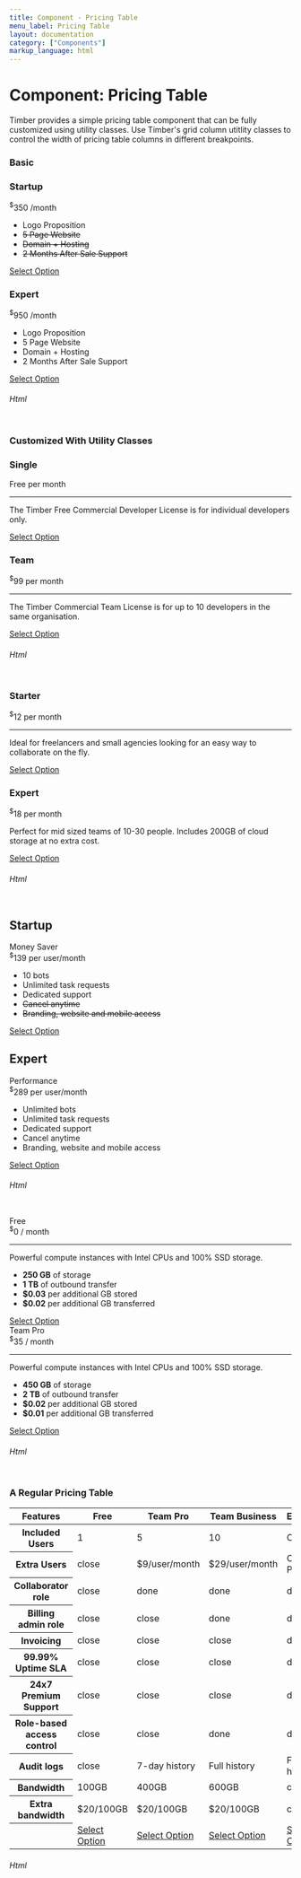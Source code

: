 ```yaml
---
title: Component - Pricing Table
menu_label: Pricing Table
layout: documentation
category: ["Components"]
markup_language: html
---
```


<div class="section-block">
  <div class="row pt-40 pt-md-40">
    <!-- Content Inner -->
    <div class="col w-9/12 w-md-full order-2 content-inner">
      <h1 class="font-light">Component: Pricing Table</h1>
      <p>Timber provides a simple pricing table component that can be fully customized using utility classes. Use Timber's grid column utitlity classes to control the width of pricing table columns in different breakpoints.</p>
      <!-- Demo Block -->
      <div class="demo-block mt-80">
        <h3 class="font-light">Basic</h3>
        <div class="p-30 rounded bg-grey-ultralight">
          <div class="pricing-table row border-grey-ultralight">
            <div class="pricing-table-column col w-6/12 w-md-6/12 rounded-l rounded-sm bg-white">
              <div class="pricing-table-header">
                <h3>Startup</h3>
              </div>
              <div class="pricing-table-price">
                <span class="price">
                  <sup class="currency">$</sup>350 <span class="interval">/month</span>
                </span>
              </div>
              <ul class="pricing-table-options">
                <li>Logo Proposition</li>
                <li><del>5 Page Website</del></li>
                <li><del>Domain + Hosting</del></li>
                <li><del>2 Months After Sale Support</del></li>
              </ul>
              <div class="pricing-table-footer">
                <a href="#" class="button rounded md">Select Option</a>
              </div>
            </div>
            <div class="pricing-table-column col w-6/12 w-md-6/12 rounded callout bg-blue color-white">
              <div class="pricing-table-header">
                <h3>Expert</h3>
              </div>
              <div class="pricing-table-price">
                <span class="price">
                  <sup class="currency">$</sup>950 <span class="interval">/month</span>
                </span>
              </div>
              <ul class="pricing-table-options">
                <li>Logo Proposition</li>
                <li>5 Page Website</li>
                <li>Domain + Hosting</li>
                <li>2 Months After Sale Support</li>
              </ul>
              <div class="pricing-table-footer">
                <a href="#" class="button rounded size-md bg-secondary">Select Option</a>
              </div>
            </div>
          </div>
        </div>
      </div>
      <!-- Demo Block End -->
      <!-- code -->
      <h6 class="uppercase">Html</h6>
      <div class="rounded p-20 overflow-y-scroll mb-0 bg-gradient-grey-ultralight border-l border-4 border-solid border-indigo">
        <pre class="m-0 language-html"><code class="inline-block scrolling-touch"><!--<div class="pricing-table row border-grey-ultralight">
	<div class="pricing-table-column col w-6/12 w-md-6/12 rounded-l rounded-sm bg-white">
		<div class="pricing-table-header">
			<h3>Startup</h3>
		</div>
		<div class="pricing-table-price">
			<span class="price">
				<sup class="currency">$</sup>350
				<span class="interval">/month</span>
			</span>
		</div>
		<ul class="pricing-table-options">
			<li>Logo Proposition</li>
			<li><del>5 Page Website</del></li>
			<li><del>Domain + Hosting</del></li>
			<li><del>2 Months After Sale Support</del></li>
		</ul>
		<div class="pricing-table-footer">
			<a href="#" class="button rounded md">Select Option</a>
		</div>
	</div>
	<div class="pricing-table-column col w-6/12 w-md-6/12 rounded callout bg-blue color-white">
		<div class="pricing-table-header">
			<h3>Expert</h3>
		</div>
		<div class="pricing-table-price">
			<span class="price">
				<sup class="currency">$</sup>950
				<span class="interval">/month</span>
			</span>
		</div>
		<ul class="pricing-table-options">
			<li>Logo Proposition</li>
			<li>5 Page Website</li>
			<li>Domain + Hosting</li>
			<li>2 Months After Sale Support</li>
		</ul>
		<div class="pricing-table-footer">
			<a href="#" class="button rounded size-md bg-secondary">Select Option</a>
		</div>
	</div>
</div>
--></code></pre>
      </div>
      <!-- code -->
      <!-- Demo Block -->
      <div class="demo-block mt-80">
        <h3 class="font-light">Customized With Utility Classes</h3>
        <div class="p-30 rounded bg-grey-ultralight">
          <div class="pricing-table row">
            <div class="pricing-table-column w-6/12 w-md-6/12">
              <div class="pricing-table-header">
                <h3>Single</h3>
              </div>
              <div class="pricing-table-price bg-grey-ultralight">
                <span class="price h1"> Free <span class="interval">per month</span>
                </span>
              </div>
              <hr class="mt-0 mr-30 ml-30">
              <div class="pricing-table-text">
                <p>The Timber Free Commercial Developer License is for individual developers only.</p>
              </div>
              <div class="pricing-table-footer">
                <a href="#" class="button rounded md">Select Option</a>
              </div>
            </div>
            <div class="pricing-table-column w-6/12 w-md-6/12 shadow-x4 rounded bg-white shadow-lg">
              <div class="pricing-table-header bg-green color-white">
                <h3>Team</h3>
              </div>
              <div class="pricing-table-price bg-white">
                <span class="price h1">
                  <sup class="currency">$</sup>99 <span class="interval">per month</span>
                </span>
              </div>
              <hr class="mt-0 mr-30 ml-30">
              <div class="pricing-table-text">
                <p>The Timber Commercial Team License is for up to 10 developers in the same organisation.</p>
              </div>
              <div class="pricing-table-footer">
                <a href="#" class="button rounded md">Select Option</a>
              </div>
            </div>
          </div>
        </div>
      </div>
      <!-- Demo Block End -->
      <!-- code -->
      <h6 class="uppercase">Html</h6>
      <div class="rounded p-20 overflow-y-scroll mb-0 bg-gradient-grey-ultralight border-l border-4 border-solid border-indigo">
        <pre class="m-0 language-html"><code class="inline-block scrolling-touch"><!--<div class="p-30 rounded bg-grey-ultralight">
	<div class="pricing-table row">
		<div class="pricing-table-column w-6/12 w-md-6/12">
			<div class="pricing-table-header">
				<h3>Single</h3>
			</div>
			<div class="pricing-table-price bg-grey-ultralight">
				<span class="price h1">
					Free
					<span class="interval">per month</span>
				</span>
			</div>
			<hr class="mt-0 mr-30 ml-30">
			<div class="pricing-table-text">
				<p>The Timber Free Commercial Developer License is for individual developers only.</p>
			</div>
			<div class="pricing-table-footer">
				<a href="#" class="button rounded md">Select Option</a>
			</div>
		</div>
		<div class="pricing-table-column w-6/12 w-md-6/12 shadow-x4 rounded bg-white shadow-lg">
			<div class="pricing-table-header bg-green color-white">
				<h3>Team</h3>
			</div>
			<div class="pricing-table-price bg-white">
				<span class="price h1">
					<sup class="currency">$</sup>99
					<span class="interval">per month</span>
				</span>
			</div>
			<hr class="mt-0 mr-30 ml-30">
			<div class="pricing-table-text">
				<p>The Timber Commercial Team License is for up to 10 developers in the same organisation.</p>
			</div>
			<div class="pricing-table-footer">
				<a href="#" class="button rounded md">Select Option</a>
			</div>
		</div>
	</div>
	</div>
--></code></pre>
      </div>
      <!-- code -->
      <!-- Demo Block -->
      <div class="demo-block mt-80">
        <div class="p-30 rounded bg-grey-ultralight">
          <div class="row pt-0">
            <div class="col w-6/12 w-lg-6/12">
              <div class="pricing-table row border-white">
                <div class="pricing-table-column col w-full shadow-hover-x3 rounded shadow-lg">
                  <div class="pricing-table-header bg-white flex items-center justify-between">
                    <h3>Starter</h3>
                    <div class="pricing-table-price">
                      <span class="price">
                        <sup class="currency">$</sup>12 <span class="interval">per month</span>
                      </span>
                    </div>
                  </div>
                  <hr class="m-0">
                  <div class="pricing-table-text bg-white flex">
                    <p class="lead">Ideal for freelancers and small agencies looking for an easy way to collaborate on the fly.</p>
                  </div>
                  <div class="pricing-table-footer center bg-white">
                    <a href="#" class="button rounded">Select Option</a>
                  </div>
                </div>
              </div>
            </div>
            <div class="col w-6/12 w-lg-6/12">
              <div class="pricing-table rounded border-white">
                <div class="pricing-table-column col w-full shadow-hover-x3 rounded shadow-lg">
                  <div class="pricing-table-header bg-pink color-white flex items-center justify-between">
                    <h3>Expert</h3>
                    <div class="pricing-table-price">
                      <span class="price">
                        <sup class="currency">$</sup>18 <span class="interval">per month</span>
                      </span>
                    </div>
                  </div>
                  <div class="pricing-table-text bg-white">
                    <p class="lead">Perfect for mid sized teams of 10-30 people. Includes 200GB of cloud storage at no extra cost.</p>
                  </div>
                  <div class="pricing-table-footer center bg-white">
                    <a href="#" class="button rounded">Select Option</a>
                  </div>
                </div>
              </div>
            </div>
          </div>
        </div>
      </div>
      <!-- Demo Block End -->
      <!-- code -->
      <h6 class="uppercase">Html</h6>
      <div class="rounded p-20 overflow-y-scroll mb-0 bg-gradient-grey-ultralight border-l border-4 border-solid border-indigo">
        <pre class="m-0 language-html"><code class="inline-block scrolling-touch"><!--<div class="p-30 rounded bg-grey-ultralight">
	<div class="row pt-0">
		<div class="col w-6/12 w-lg-6/12">
			<div class="pricing-table row border-white">
				<div class="pricing-table-column col w-full shadow-hover-x3 rounded shadow-lg">
					<div class="pricing-table-header bg-white flex items-center justify-between">
						<h3>Starter</h3>
						<div class="pricing-table-price">
							<span class="price">
								<sup class="currency">$</sup>12
								<span class="interval">per month</span>
							</span>
						</div>
					</div>
					<hr class="m-0">
					<div class="pricing-table-text bg-white flex">
						<p class="lead">Ideal for freelancers and small agencies looking for an easy way to collaborate on the fly.</p>
					</div>
					<div class="pricing-table-footer center bg-white">
						<a href="#" class="button rounded">Select Option</a>
					</div>
				</div>
			</div>
		</div>
		<div class="col w-6/12 w-lg-6/12">
			<div class="pricing-table rounded border-white">
				<div class="pricing-table-column col w-full shadow-hover-x3 rounded shadow-lg">
					<div class="pricing-table-header bg-pink color-white flex items-center justify-between">
						<h3>Expert</h3>
						<div class="pricing-table-price">
							<span class="price">
								<sup class="currency">$</sup>18
								<span class="interval">per month</span>
							</span>
						</div>
					</div>
					<div class="pricing-table-text bg-white">
						<p class="lead">Perfect for mid sized teams of 10-30 people. Includes 200GB of cloud storage at no extra cost.</p>
					</div>
					<div class="pricing-table-footer center bg-white">
						<a href="#" class="button rounded">Select Option</a>
					</div>
				</div>
			</div>
		</div>
	</div>
</div>
--></code></pre>
      </div>
      <!-- code -->
      <!-- Demo Block -->
      <div class="demo-block mt-80">
        <div class="p-30 rounded bg-grey-ultralight">
          <div class="row pt-0">
            <div class="col w-full">
              <div class="pricing-table row">
                <div class="pricing-table-column col w-6/12 rounded-l rounded-md-t bg-white">
                  <div class="pricing-table-header flex items-center justify-between">
                    <h2>Startup</h2>
                    <span class="badge rounded bg-pink color-white">Money Saver</span>
                  </div>
                  <div class="pricing-table-price">
                    <span class="price">
                      <sup class="currency">$</sup>139 <span class="interval">per user/month</span>
                    </span>
                  </div>
                  <ul class="pricing-table-options">
                    <li>10 bots</li>
                    <li>Unlimited task requests</li>
                    <li>Dedicated support</li>
                    <li><del>Cancel anytime</del></li>
                    <li><del>Branding, website and mobile access</del></li>
                  </ul>
                  <div class="pricing-table-footer">
                    <a href="#" class="button rounded">Select Option</a>
                  </div>
                </div>
                <div class="pricing-table-column col w-6/12 rounded-r rounded-mb-b bg-white">
                  <div class="pricing-table-header flex items-center justify-between">
                    <h2>Expert</h2>
                    <span class="badge rounded bg-green color-white">Performance</span>
                  </div>
                  <div class="pricing-table-price">
                    <span class="price">
                      <sup class="currency">$</sup>289 <span class="interval">per user/month</span>
                    </span>
                  </div>
                  <ul class="pricing-table-options">
                    <li>Unlimited bots</li>
                    <li>Unlimited task requests</li>
                    <li>Dedicated support</li>
                    <li>Cancel anytime</li>
                    <li>Branding, website and mobile access</li>
                  </ul>
                  <div class="pricing-table-footer">
                    <a href="#" class="button rounded">Select Option</a>
                  </div>
                </div>
              </div>
            </div>
          </div>
        </div>
      </div>
      <!-- Demo Block End -->
      <!-- code -->
      <h6 class="uppercase">Html</h6>
      <div class="rounded p-20 overflow-y-scroll mb-0 bg-gradient-grey-ultralight border-l border-4 border-solid border-indigo">
        <pre class="m-0 language-html"><code class="inline-block scrolling-touch"><!--<div class="p-30 rounded bg-grey-ultralight">
	<div class="row pt-0">
		<div class="col w-full">
			<div class="pricing-table row">
				<div class="pricing-table-column col w-6/12 rounded-l rounded-md-t bg-white">
					<div class="pricing-table-header flex items-center justify-between">
						<h2>Startup</h2>
						<span class="badge rounded bg-pink color-white">Money Saver</span>
					</div>
					<div class="pricing-table-price">
						<span class="price">
							<sup class="currency">$</sup>139
							<span class="interval">per user/month</span>
						</span>
					</div>
					<ul class="pricing-table-options">
						<li>10 bots</li>
						<li>Unlimited task requests</li>
						<li>Dedicated support</li>
						<li><del>Cancel anytime</del></li>
						<li><del>Branding, website and mobile access</del></li>
					</ul>
					<div class="pricing-table-footer">
						<a href="#" class="button rounded">Select Option</a>
					</div>
				</div>
				<div class="pricing-table-column col w-6/12 rounded-r rounded-mb-b bg-white">
					<div class="pricing-table-header flex items-center justify-between">
						<h2>Expert</h2>
						<span class="badge rounded bg-green color-white">Performance</span>
					</div>
					<div class="pricing-table-price">
						<span class="price">
							<sup class="currency">$</sup>289
							<span class="interval">per user/month</span>
						</span>
					</div>
					<ul class="pricing-table-options">
						<li>Unlimited bots</li>
						<li>Unlimited task requests</li>
						<li>Dedicated support</li>
						<li>Cancel anytime</li>
						<li>Branding, website and mobile access</li>
					</ul>
					<div class="pricing-table-footer">
						<a href="#" class="button rounded">Select Option</a>
					</div>
				</div>
			</div>
		</div>
	</div>
</div>
--></code></pre>
      </div>
      <!-- code -->
      <!-- Demo Block -->
      <div class="demo-block mt-80">
        <div class="p-30 rounded bg-grey-ultralight">
          <div class="row pt-0">
            <div class="col w-6/12 w-md-6/12">
              <div>
                <div class="pricing-table row rounded bg-white">
                  <div class="pricing-table-column col w-full rounded">
                    <div class="pricing-table-header">
                      <span class="badge rounded text-normal bg-green color-white">Free</span>
                      <div class="pricing-table-price">
                        <span class="price display-lg">
                          <sup class="currency">$</sup>0 <span class="interval">/ month</span>
                        </span>
                      </div>
                    </div>
                    <hr class="mt-0 mr-30 ml-30">
                    <div class="pricing-table-text">
                      <p>Powerful compute instances with Intel CPUs and 100% SSD storage.</p>
                      <ul class="list-unstyled">
                        <li><strong>250 GB</strong> of storage</li>
                        <li><strong>1 TB</strong> of outbound transfer</li>
                        <li><strong>$0.03</strong> per additional GB stored</li>
                        <li><strong>$0.02</strong> per additional GB transferred</li>
                      </ul>
                    </div>
                    <div class="pricing-table-footer">
                      <a href="#" class="button rounded">Select Option</a>
                    </div>
                  </div>
                </div>
              </div>
            </div>
            <div class="col w-6/12 w-md-6/12">
              <div>
                <div class="pricing-table row bg-white">
                  <div class="pricing-table-column col w-full rounded">
                    <div class="pricing-table-header">
                      <span class="badge rounded text-normal bg-blue color-white">Team Pro</span>
                      <div class="pricing-table-price">
                        <span class="price display-lg">
                          <sup class="currency">$</sup>35 <span class="interval">/ month</span>
                        </span>
                      </div>
                    </div>
                    <hr class="mt-0 mr-30 ml-30">
                    <div class="pricing-table-text">
                      <p>Powerful compute instances with Intel CPUs and 100% SSD storage.</p>
                      <ul class="list-unstyled">
                        <li><strong>450 GB</strong> of storage</li>
                        <li><strong>2 TB</strong> of outbound transfer</li>
                        <li><strong>$0.02</strong> per additional GB stored</li>
                        <li><strong>$0.01</strong> per additional GB transferred</li>
                      </ul>
                    </div>
                    <div class="pricing-table-footer">
                      <a href="#" class="button rounded">Select Option</a>
                    </div>
                  </div>
                </div>
              </div>
            </div>
          </div>
        </div>
      </div>
      <!-- Demo Block End -->
      <!-- code -->
      <h6 class="uppercase">Html</h6>
      <div class="rounded p-20 overflow-y-scroll mb-0 bg-gradient-grey-ultralight border-l border-4 border-solid border-indigo">
        <pre class="m-0 language-html"><code class="inline-block scrolling-touch"><!--<div class="p-30 rounded bg-grey-ultralight">
	<div class="row pt-0">
		<div class="col w-6/12 w-md-6/12">
			<div>
				<div class="pricing-table row rounded bg-white">
					<div class="pricing-table-column col w-full rounded">
						<div class="pricing-table-header">
							<span class="badge rounded text-normal bg-green color-white">Free</span>
							<div class="pricing-table-price">
								<span class="price display-lg">
									<sup class="currency">$</sup>0
									<span class="interval">/ month</span>
								</span>
							</div>
						</div>
						<hr class="mt-0 mr-30 ml-30">
						<div class="pricing-table-text">
							<p>Powerful compute instances with Intel CPUs and 100% SSD storage.</p>
							<ul class="list-unstyled">
								<li><strong>250 GB</strong> of storage</li>
								<li><strong>1 TB</strong> of outbound transfer</li>
								<li><strong>$0.03</strong> per additional GB stored</li>
								<li><strong>$0.02</strong> per additional GB transferred</li>
							</ul>
						</div>
						<div class="pricing-table-footer">
							<a href="#" class="button rounded">Select Option</a>
						</div>
					</div>
				</div>
			</div>
		</div>
		<div class="col w-6/12 w-md-6/12">
			<div>
				<div class="pricing-table row bg-white">
					<div class="pricing-table-column col w-full rounded">
						<div class="pricing-table-header">
							<span class="badge rounded text-normal bg-blue color-white">Team Pro</span>
							<div class="pricing-table-price">
								<span class="price display-lg">
									<sup class="currency">$</sup>35
									<span class="interval">/ month</span>
								</span>
							</div>
						</div>
						<hr class="mt-0 mr-30 ml-30">
						<div class="pricing-table-text">
							<p>Powerful compute instances with Intel CPUs and 100% SSD storage.</p>
							<ul class="list-unstyled">
								<li><strong>450 GB</strong> of storage</li>
								<li><strong>2 TB</strong> of outbound transfer</li>
								<li><strong>$0.02</strong> per additional GB stored</li>
								<li><strong>$0.01</strong> per additional GB transferred</li>
							</ul>
						</div>
						<div class="pricing-table-footer">
							<a href="#" class="button rounded">Select Option</a>
						</div>
					</div>
				</div>
			</div>
		</div>
	</div>
</div>
--></code></pre>
      </div>
      <!-- code -->
      <!-- Demo Block -->
      <div class="demo-block mt-80">
        <h3 class="font-light">A Regular Pricing Table</h3>
        <div class="p-30 rounded bg-grey-ultralight">
          <div class="table-scrollable">
            <table class="table striped size-lg rounded bg-white">
              <thead>
                <tr>
                  <th> Features </th>
                  <th>
                    <span class="badge rounded h5 m-0 bg-green color-white">Free</span>
                  </th>
                  <th>
                    <span class="badge rounded h5 m-0 bg-blue color-white">Team Pro</span>
                  </th>
                  <th>
                    <span class="badge rounded h5 m-0 bg-pink color-white">Team Business</span>
                  </th>
                  <th>
                    <span class="badge rounded h5 m-0 bg-purple color-white">Enterprise</span>
                  </th>
                </tr>
              </thead>
              <tbody>
                <tr>
                  <th>Included Users</th>
                  <td> 1 </td>
                  <td> 5 </td>
                  <td> 10 </td>
                  <td> Custom </td>
                </tr>
                <tr>
                  <th>Extra Users</th>
                  <td>
                    <span class="icon-material mb-0">close</span>
                  </td>
                  <td> $9/user/month </td>
                  <td> $29/user/month </td>
                  <td> Custom Pricing </td>
                </tr>
                <tr>
                  <th> Collaborator role </th>
                  <td>
                    <span class="icon-material mb-0">close</span>
                  </td>
                  <td>
                    <span class="icon-material mb-0 color-green">done</span>
                  </td>
                  <td>
                    <span class="icon-material mb-0 color-green">done</span>
                  </td>
                  <td>
                    <span class="icon-material mb-0 color-green">done</span>
                  </td>
                </tr>
                <tr>
                  <th> Billing admin role </th>
                  <td>
                    <span class="icon-material mb-0">close</span>
                  </td>
                  <td>
                    <span class="icon-material mb-0">close</span>
                  </td>
                  <td>
                    <span class="icon-material mb-0 color-green">done</span>
                  </td>
                  <td>
                    <span class="icon-material mb-0 color-green">done</span>
                  </td>
                </tr>
                <tr>
                  <th> Invoicing </th>
                  <td>
                    <span class="icon-material mb-0">close</span>
                  </td>
                  <td>
                    <span class="icon-material mb-0">close</span>
                  </td>
                  <td>
                    <span class="icon-material mb-0">close</span>
                  </td>
                  <td>
                    <span class="icon-material mb-0 color-green">done</span>
                  </td>
                </tr>
                <tr>
                  <th> 99.99% Uptime SLA </th>
                  <td>
                    <span class="icon-material mb-0">close</span>
                  </td>
                  <td>
                    <span class="icon-material mb-0">close</span>
                  </td>
                  <td>
                    <span class="icon-material mb-0">close</span>
                  </td>
                  <td>
                    <span class="icon-material mb-0 color-green">done</span>
                  </td>
                </tr>
                <tr>
                  <th> 24x7 Premium Support </th>
                  <td>
                    <span class="icon-material mb-0">close</span>
                  </td>
                  <td>
                    <span class="icon-material mb-0">close</span>
                  </td>
                  <td>
                    <span class="icon-material mb-0">close</span>
                  </td>
                  <td>
                    <span class="icon-material mb-0 color-green">done</span>
                  </td>
                </tr>
                <tr>
                  <th> Role-based access control </th>
                  <td>
                    <span class="icon-material mb-0">close</span>
                  </td>
                  <td>
                    <span class="icon-material mb-0">close</span>
                  </td>
                  <td>
                    <span class="icon-material mb-0 color-green">done</span>
                  </td>
                  <td>
                    <span class="icon-material mb-0 color-green">done</span>
                  </td>
                </tr>
                <tr>
                  <th> Audit logs </th>
                  <td>
                    <span class="icon-material mb-0">close</span>
                  </td>
                  <td> 7-day history </td>
                  <td> Full history </td>
                  <td> Full history </td>
                </tr>
                <tr>
                  <th> Bandwidth </th>
                  <td> 100GB </td>
                  <td> 400GB </td>
                  <td> 600GB </td>
                  <td> custom </td>
                </tr>
                <tr>
                  <th>Extra bandwidth</th>
                  <td> $20/100GB </td>
                  <td> $20/100GB </td>
                  <td> $20/100GB </td>
                  <td> custom </td>
                </tr>
                <tr>
                  <th></th>
                  <td>
                    <a href="#" class="button size-sm rounded mb-0">Select Option</a>
                  </td>
                  <td>
                    <a href="#" class="button size-sm rounded mb-0">Select Option</a>
                  </td>
                  <td>
                    <a href="#" class="button size-sm rounded mb-0">Select Option</a>
                  </td>
                  <td>
                    <a href="#" class="button size-sm rounded mb-0">Select Option</a>
                  </td>
                </tr>
              </tbody>
            </table>
          </div>
        </div>
      </div>
      <!-- Demo Block End -->
      <!-- code -->
      <h6 class="uppercase">Html</h6>
      <div class="rounded p-20 overflow-y-scroll mb-0 bg-gradient-grey-ultralight border-l border-4 border-solid border-indigo">
        <pre class="m-0 language-html"><code class="inline-block scrolling-touch"><!--<div class="p-30 rounded bg-grey-ultralight">
	<div class="table-scrollable">
		<table class="table striped size-lg rounded bg-white">
			<thead>
				<tr>
					<th>
						Features
					</th>
					<th>
						<span class="badge rounded h5 m-0 bg-green color-white">Free</span>
					</th>
					<th>
						<span class="badge rounded h5 m-0 bg-blue color-white">Team Pro</span>
					</th>
					<th>
						<span class="badge rounded h5 m-0 bg-pink color-white">Team Business</span>
					</th>
					<th>
						<span class="badge rounded h5 m-0 bg-purple color-white">Enterprise</span>
					</th>
				</tr>
			</thead>
			<tbody>
				<tr>
					<th>Included Users</th>
					<td>
						1
					</td>
					<td>
						5
					</td>
					<td>
						10
					</td>
					<td>
						Custom
					</td>
				</tr>
				<tr>
					<th>Extra Users</th>
					<td>
						<span class="icon-material mb-0">close</span>
					</td>
					<td>
						$9/user/month
					</td>
					<td>
						$29/user/month
					</td>
					<td>
						Custom Pricing
					</td>
				</tr>
				<tr>
					<th>
						Collaborator role
					</th>
					<td>
						<span class="icon-material mb-0">close</span>
					</td>
					<td>
						<span class="icon-material mb-0 color-green">done</span>
					</td>
					<td>
						<span class="icon-material mb-0 color-green">done</span>
					</td>
					<td>
						<span class="icon-material mb-0 color-green">done</span>
					</td>
				</tr>
				<tr>
					<th>
						Billing admin role
					</th>
					<td>
						<span class="icon-material mb-0">close</span>
					</td>
					<td>
						<span class="icon-material mb-0">close</span>
					</td>
					<td>
						<span class="icon-material mb-0 color-green">done</span>
					</td>
					<td>
						<span class="icon-material mb-0 color-green">done</span>
					</td>
				</tr>
				<tr>
					<th>
						Invoicing
					</th>
					<td>
						<span class="icon-material mb-0">close</span>
					</td>
					<td>
						<span class="icon-material mb-0">close</span>
					</td>
					<td>
						<span class="icon-material mb-0">close</span>
					</td>
					<td>
						<span class="icon-material mb-0 color-green">done</span>
					</td>
				</tr>
				<tr>
					<th>
						99.99% Uptime SLA
					</th>
					<td>
		  				<span class="icon-material mb-0">close</span>
					</td>
					<td>
						<span class="icon-material mb-0">close</span>
					</td>
					<td>
						<span class="icon-material mb-0">close</span>
					</td>
					<td>
						<span class="icon-material mb-0 color-green">done</span>
					</td>
				</tr>
				<tr>
					<th>
						24x7 Premium Support
					</th>
					<td>
						<span class="icon-material mb-0">close</span>
					</td>
					<td>
						<span class="icon-material mb-0">close</span>
					</td>
					<td>
						<span class="icon-material mb-0">close</span>
					</td>
					<td>
						<span class="icon-material mb-0 color-green">done</span>
					</td>
				</tr>
				<tr>
					<th>
						Role-based access control
					</th>
					<td>
						<span class="icon-material mb-0">close</span>
					</td>
					<td>
						<span class="icon-material mb-0">close</span>
					</td>
					<td>
						<span class="icon-material mb-0 color-green">done</span>
					</td>
					<td>
						<span class="icon-material mb-0 color-green">done</span>
					</td>
				</tr>
				<tr>
					<th>
						Audit logs
					</th>
					<td>
						<span class="icon-material mb-0">close</span>
					</td>
					<td>
						7-day history
					</td>
					<td>
						Full history
					</td>
					<td>
						Full history
					</td>
				</tr>
				<tr>
					<th>
						Bandwidth
					</th>
					<td>
						100GB
					</td>
					<td>
						400GB
					</td>
					<td>
						600GB
					</td>
					<td>
						custom
					</td>
				</tr>
				<tr>
					<th>Extra bandwidth</th>
					<td>
						$20/100GB

					</td>
					<td>
						$20/100GB

					</td>
					<td>
						$20/100GB

					</td>
					<td>
						custom
					</td>
				</tr>
				<tr>
					<th></th>
					<td>
						<a href="#" class="button size-sm rounded mb-0">Select Option</a>

					</td>
					<td>
						<a href="#" class="button size-sm rounded mb-0">Select Option</a>

					</td>
					<td>
						<a href="#" class="button size-sm rounded mb-0">Select Option</a>

					</td>
					<td>
						<a href="#" class="button size-sm rounded mb-0">Select Option</a>
					</td>
				</tr>
			</tbody>
		</table>
	</div>
</div>
--></code></pre>
      </div>
      <!-- code -->
    </div>
    <!-- Content Inner End -->
  </div>
</div>

